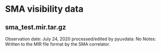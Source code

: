 # SMA visibility data

## sma_test.mir.tar.gz

Observation date: July 24, 2020
processed/edited by pyuvdata: No
Notes: Written to the MIR file format by the SMA correlator.